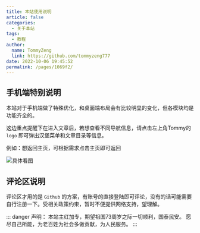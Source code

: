 ```yaml
---
title: 本站使用说明
article: false
categories: 
  - 关于本站
tags: 
  - 教程
author: 
  name: TommyZeng
  link: https://github.com/tommyzeng777
date: 2022-10-06 19:45:52
permalink: /pages/1069f2/
---
```


## 手机端特别说明
本站对于手机端做了特殊优化，和桌面端布局会有比较明显的变化，但各模块均是功能齐全的。

这边重点提醒下在进入文章后，若想查看不同导航信息，请点击左上角Tommy的 `logo` 即可弹出汉堡菜单和文章目录等信息。

例如：想返回主页，可根据需求点击主页即可返回


![具体看图](https://fastly.jsdelivr.net/gh/TommyZeng777/picgo/img/202210061953588.png)


## 评论区说明

评论区才用的是 `Github` 的方案，有账号的直接登陆即可评论，没有的话可能需要自行注册一下。受相关政策约束，暂时不便提供网络支持，望理解。

::: danger 声明：
本站主红加专，期望祖国73周岁之际一切顺利，国泰民安。
愿尽自己所能，为老百姓为社会多做贡献，为人民服务。
:::